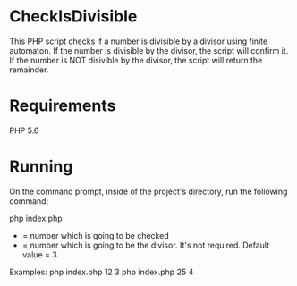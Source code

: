 # CheckIsDivisible

This PHP script checks if a number is divisible by a divisor using finite automaton.
If the number is divisible by the divisor, the script will confirm it.
If the number is NOT disivible by the divisor, the script will return the remainder.

# Requirements

PHP 5.6

# Running

On the command prompt, inside of the project's directory, run the following command:

php index.php <NUMBER> <DIVISOR>
* <NUMBER> = number which is going to be checked
* <DIVISOR> = number which is going to be the divisor. It's not required. Default value = 3
  
Examples: 
php index.php 12 3
php index.php 25 4

